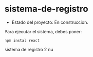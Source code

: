 <h1> sistema-de-registro</h1>

- Estado del proyecto: En construccion. 

Para ejecutar el sistema, debes poner:

```npm instal react```

sistema de registro 2 nu
